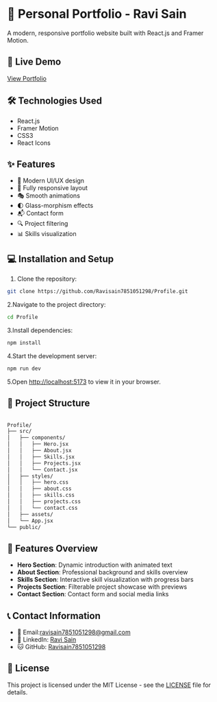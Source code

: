 # 🚀 Personal Portfolio - Ravi Sain

A modern, responsive portfolio website built with React.js and Framer Motion.

## 🚀 Live Demo

[View Portfolio](https://profile-tan-three.vercel.app/)

## 🛠️ Technologies Used

- React.js
- Framer Motion
- CSS3
- React Icons

## ✨ Features

- 🎨 Modern UI/UX design
- 📱 Fully responsive layout
- 🎭 Smooth animations
- 🌓 Glass-morphism effects
- 📬 Contact form
- 🔍 Project filtering
- 📊 Skills visualization

## 💻 Installation and Setup

1. Clone the repository:

```bash
git clone https://github.com/Ravisain7851051298/Profile.git
```

2.Navigate to the project directory:

```bash
cd Profile
```

3.Install dependencies:

```bash
npm install
```

4.Start the development server:

```bash
npm run dev
```

5.Open [http://localhost:5173](http://localhost:5173) to view it in your browser.

## 📂 Project Structure

```bash

Profile/
├── src/
│   ├── components/
│   │   ├── Hero.jsx
│   │   ├── About.jsx
│   │   ├── Skills.jsx
│   │   ├── Projects.jsx
│   │   └── Contact.jsx
│   ├── styles/
│   │   ├── hero.css
│   │   ├── about.css
│   │   ├── skills.css
│   │   ├── projects.css
│   │   └── contact.css
│   ├── assets/
│   └── App.jsx
└── public/

```

## 🎯 Features Overview

- **Hero Section**: Dynamic introduction with animated text
- **About Section**: Professional background and skills overview
- **Skills Section**: Interactive skill visualization with progress bars
- **Projects Section**: Filterable project showcase with previews
- **Contact Section**: Contact form and social media links

## 📞 Contact Information

- 📧 Email:ravisain7851051298@gmail.com
- 💼 LinkedIn: [Ravi Sain](https://linkedin.com/in/Ravisain75688)
- 🐱 GitHub: [Ravisain7851051298](https://github.com/Ravisain7851051298)

## 📄 License

This project is licensed under the MIT License - see the [LICENSE](LICENSE) file for details.
